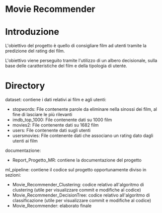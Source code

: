 # Movie Recommender

# Introduzione

L'obiettivo del progetto è quello di consigliare film ad utenti tramite la predizione del rating dei film.

L'obiettivo viene perseguito tramite l'utilizzo di un albero decisionale, sulla base delle caratteristiche del film e della tipologia di utente.

# Directory

dataset: contiene i dati relativi ai film e agli utenti:
 - stopwords: File contenente parole da eliminare nella sinossi dei film, al fine di lasciare le più rilevanti
 - imdb_top_1000: File contenente dati su 1000 film
 - movies2: File contenente dati su 1682 film
 - users: File contenente dati sugli utenti
 - usersmovies: File contenente dati che associano un rating dato dagli utenti ai film

documentazione:
- Report_Progetto_MR: contiene la documentazione del progetto

ml_pipeline: contiene il codice sul progetto opportunamente diviso in sezioni:
- Movie_Recommender_Clustering: codice relativo all'algoritmo di clustering (utile per visualizzare commit e modifiche al codice)
- Movie_Recommender_DecisionTree: codice relativo all'algoritmo di classificazione (utile per visualizzare commit e modifiche al codice)
- Movie_Recommender: elaborato finale
